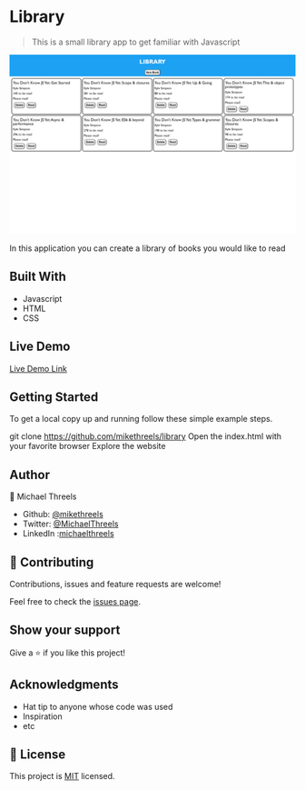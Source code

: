 # Library

> This is a small library app to get familiar with Javascript

![screenshot](./app_screenshot.png)

In this application you can create a library of books you would like to read

## Built With

- Javascript
- HTML
- CSS

## Live Demo

[Live Demo Link](https://mikethreels.github.io/library/)


## Getting Started

To get a local copy up and running follow these simple example steps.

git clone https://github.com/mikethreels/library
Open the index.html with your favorite browser
Explore the website



## Author
👤 Michael Threels
- Github: [@mikethreels](https://github.com/mikethreels)
- Twitter: [@MichaelThreels](https://twitter.com/MichaelThreels)
- LinkedIn :[michaelthreels](https://www.linkedin.com/in/michael-threels)

## 🤝 Contributing

Contributions, issues and feature requests are welcome!

Feel free to check the [issues page](issues/).

## Show your support

Give a ⭐️ if you like this project!

## Acknowledgments

- Hat tip to anyone whose code was used
- Inspiration
- etc

## 📝 License

This project is [MIT](lic.url) licensed.
